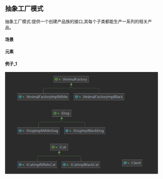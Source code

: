 ## 抽象工厂模式

抽象工厂模式:提供一个创建产品族的接口,其每个子类都能生产一系列的相关产品。

#### 场景

#### 元素

#### 例子_1

![例子1-uml](img/抽象工厂_例子1_uml.png)